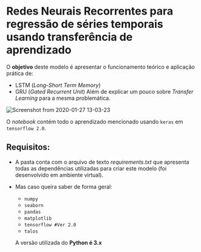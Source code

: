 # Redes Neurais Recorrentes para regressão de séries temporais usando transferência de aprendizado

O **objetivo** deste modelo é apresentar o funcionamento teórico e aplicação prática de:
- LSTM (*Long-Short Term Memory*)
- GRU (*Gated Recurrent Unit*)
Além de explicar um pouco sobre *Transfer Learning* para a mesma problemática.

![Screenshot from 2020-01-27 13-03-23](https://user-images.githubusercontent.com/32513366/73190923-744bfb80-4105-11ea-9168-743d3bd883c3.png)

O *notebook* contém todo o aprendizado mencionado usando ```keras``` em ```tensorflow 2.0```.

## **Requisitos**:
- A pasta conta com o arquivo de texto *requirements.txt* que apresenta todas as dependências utilizadas para criar este modelo (foi desenvolvido em ambiente virtual).
- Mas caso queira saber de forma geral:
  - ```numpy```
  - ```seaborn```
  - ```pandas```
  - ```matplotlib```
  - ```tensorflow #Ver 2.0```
  - ```talos```
  
  A versão utilizada do **Python é 3.x**
  

